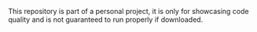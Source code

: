 This repository is part of a personal project, it is only for showcasing code quality and is not guaranteed to run properly if downloaded.
